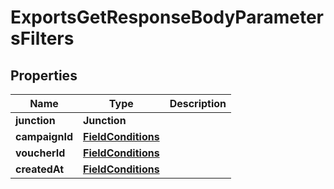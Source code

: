 

# ExportsGetResponseBodyParametersFilters


## Properties

| Name | Type | Description |
|------------ | ------------- | ------------- |
|**junction** | **Junction** |  |
|**campaignId** | [**FieldConditions**](FieldConditions.md) |  |
|**voucherId** | [**FieldConditions**](FieldConditions.md) |  |
|**createdAt** | [**FieldConditions**](FieldConditions.md) |  |



